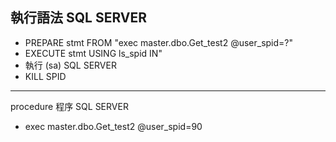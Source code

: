 執行語法	SQL SERVER	
---
- PREPARE stmt FROM "exec master.dbo.Get_test2 @user_spid=?"
- EXECUTE stmt USING ls_spid IN"
- 執行 (sa)	SQL SERVER	
- KILL SPID
---		
procedure 程序	SQL SERVER	
- exec master.dbo.Get_test2 @user_spid=90
